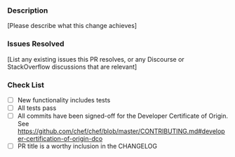 ### Description

[Please describe what this change achieves]

### Issues Resolved

[List any existing issues this PR resolves, or any Discourse or
StackOverflow discussions that are relevant]

### Check List

- [ ] New functionality includes tests
- [ ] All tests pass
- [ ] All commits have been signed-off for the Developer Certificate of Origin. See <https://github.com/chef/chef/blob/master/CONTRIBUTING.md#developer-certification-of-origin-dco>
- [ ] PR title is a worthy inclusion in the CHANGELOG